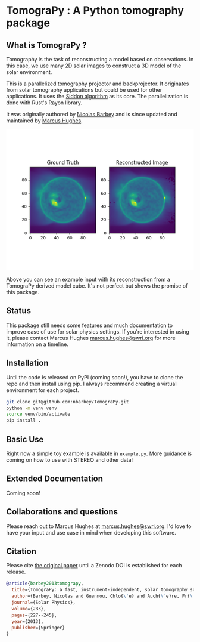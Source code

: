 # TomograPy : A Python tomography package

## What is TomograPy ?

Tomography is the task of reconstructing a model based on observations. In this case, we use many 2D solar images to construct a 3D model of the solar environment.

This is a parallelized tomography projector and backprojector. It originates from solar tomography applications but could be used for other applications. It uses the [Siddon algorithm](https://aapm.onlinelibrary.wiley.com/doi/abs/10.1118/1.595715) as its core. The parallelization is done with Rust's Rayon library.

It was originally authored by [Nicolas Barbey](https://github.com/nbarbey) and is since updated and maintained by [Marcus Hughes](https://github.com/jmbhughes).

![example](solar_example.png)

Above you can see an example input with its reconstruction from a TomograPy derived model cube. It's not perfect but shows the promise of this package.

## Status

This package still needs some features and much documentation to improve ease of use for solar physics settings. If you're interested in using it, please contact Marcus Hughes <marcus.hughes@swri.org> for more information on a timeline.

## Installation

Until the code is released on PyPI (coming soon!), you have to clone the repo and then install using pip. I always recommend creating a virtual environment for each project.

```bash
git clone git@github.com:nbarbey/TomograPy.git
python -m venv venv
source venv/bin/activate
pip install .
```

## Basic Use

Right now a simple toy example is available in `example.py`. More guidance is coming on how to use with STEREO and other data!

## Extended Documentation

Coming soon!

## Collaborations and questions

Please reach out to Marcus Hughes at <marcus.hughes@swri.org>. I'd love to have your input and use case in mind when developing this software.

## Citation

Please cite [the original paper](https://link.springer.com/article/10.1007/s11207-011-9792-8) until a Zenodo DOI is established for each release.

```bibtex
@article{barbey2013tomograpy,
  title={TomograPy: a fast, instrument-independent, solar tomography software},
  author={Barbey, Nicolas and Guennou, Chlo{\'e} and Auch{\`e}re, Fr{\'e}d{\'e}ric},
  journal={Solar Physics},
  volume={283},
  pages={227--245},
  year={2013},
  publisher={Springer}
}
```
